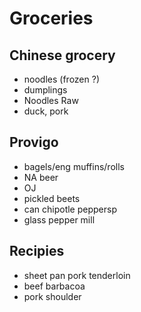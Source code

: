 # Groceries

## Chinese grocery

- noodles (frozen ?)
- dumplings
- Noodles Raw
- duck, pork

## Provigo

- bagels/eng muffins/rolls
- NA beer
- OJ
- pickled beets
- can chipotle peppersp
- glass pepper mill

## Recipies

- sheet pan pork tenderloin
- beef barbacoa
- pork shoulder
